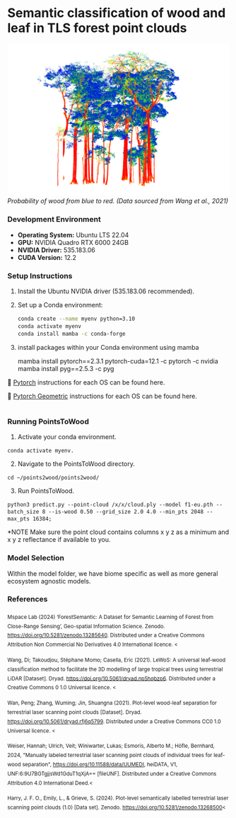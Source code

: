
# Semantic classification of wood and leaf in TLS forest point clouds

![Probability of wood from blue to red (Data from Wang et al., 2021](images/our_tropical.png)
*Probability of wood from blue to red. (Data sourced from Wang et al., 2021)*

### Development Environment

- **Operating System:** Ubuntu LTS 22.04
- **GPU:** NVIDIA Quadro RTX 6000 24GB
- **NVIDIA Driver:** 535.183.06
- **CUDA Version:** 12.2

### Setup Instructions

1. Install the Ubuntu NVIDIA driver (535.183.06 recommended).

2. Set up a Conda environment:
   ```bash
   conda create --name myenv python=3.10
   conda activate myenv
   conda install mamba -c conda-forge

3. install packages within your Conda environment using mamba

   mamba install pytorch==2.3.1 pytorch-cuda=12.1 -c pytorch -c nvidia
   mamba install pyg==2.5.3 -c pyg

📎 [Pytorch](https://pytorch.org/get-started/locally/) instructions for each OS can be found here.

📎 [Pytorch Geometric](https://pytorch-geometric.readthedocs.io/en/latest/notes/installation.html) instructions for each OS can be found here.

#

### Running PointsToWood
   
1. Activate your conda environment.
   
```
conda activate myenv. 
```

2. Navigate to the PointsToWood directory.
   
```
cd ~/points2wood/points2wood/
```

3. Run PointsToWood.
   
```
python3 predict.py --point-cloud /x/x/cloud.ply --model f1-eu.pth --batch_size 8 --is-wood 0.50 --grid_size 2.0 4.0 --min_pts 2048 --max_pts 16384;
```

*NOTE Make sure the point cloud contains columns x y z as a minimum and x y z reflectance if available to you.

### Model Selection

Within the model folder, we have biome specific as well as more general ecosystem agnostic models. 


### References 

<sub>Mspace Lab (2024) ‘ForestSemantic: A Dataset for Semantic Learning of Forest from Close-Range Sensing’, Geo-spatial Information Science. Zenodo. https://doi.org/10.5281/zenodo.13285640. Distributed under a Creative Commons Attribution Non Commercial No Derivatives 4.0 International licence. <</sub>

<sub>Wang, Di; Takoudjou, Stéphane Momo; Casella, Eric (2021). LeWoS: A universal leaf‐wood classification method to facilitate the 3D modelling of large tropical trees using terrestrial LiDAR [Dataset]. Dryad. https://doi.org/10.5061/dryad.np5hqbzp6. Distributed under a Creative Commons 0 1.0 Universal licence. <</sub>

<sub>Wan, Peng; Zhang, Wuming; Jin, Shuangna (2021). Plot-level wood-leaf separation for terrestrial laser scanning point clouds [Dataset]. Dryad. https://doi.org/10.5061/dryad.rfj6q5799. Distributed under a Creative Commons CC0 1.0 Universal licence. <</sub>

<sub>Weiser, Hannah; Ulrich, Veit; Winiwarter, Lukas; Esmorís, Alberto M.; Höfle, Bernhard, 2024, "Manually labeled terrestrial laser scanning point clouds of individual trees for leaf-wood separation", https://doi.org/10.11588/data/UUMEDI, heiDATA, V1, UNF:6:9U7BGTgjjsWd1GduT1qXjA== [fileUNF]. Distributed under a Creative Commons Attribution 4.0 International Deed.<</sub>

<sub>Harry, J. F. O., Emily, L., & Grieve, S. (2024). Plot-level semantically labelled terrestrial laser scanning point clouds (1.0) [Data set]. Zenodo. https://doi.org/10.5281/zenodo.13268500<</sub>


